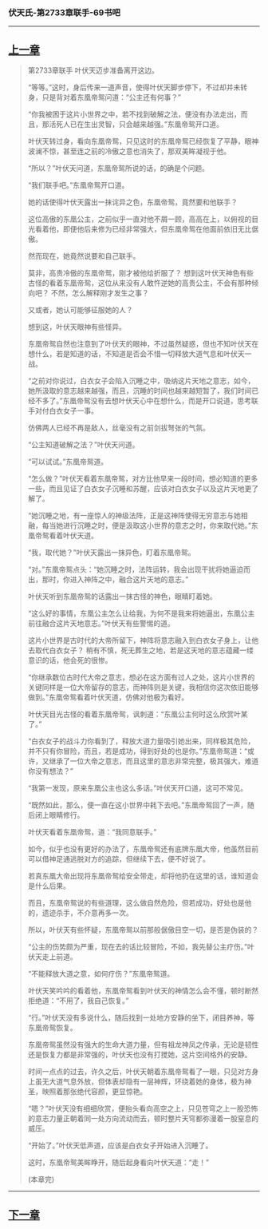 ### 伏天氏-第2733章联手-69书吧

--------
[上一章](./bb6afc27e374f6a7dc5e63404332ca76.md)
--------


>
>
>
>第2733章联手
>叶伏天迈步准备离开这边。
>
>“等等。”这时，身后传来一道声音，使得叶伏天脚步停下，不过却并未转身，只是背对着东凰帝鸳问道：“公主还有何事？”
>
>“你我被困于这片小世界之中，若不找到破解之法，便没有办法走出，而且，那活死人已在生出灵智，只会越来越强。”东凰帝鸳开口道。
>
>叶伏天转过身，看向东凰帝鸳，只见这时的东凰帝鸳已经恢复了平静，眼神波澜不惊，甚至连之前的冷傲之意也消失了，那双美眸凝视于他。
>
>“所以？”叶伏天问道，东凰帝鸳所说的话，的确是个问题。
>
>“我们联手吧。”东凰帝鸳开口道。
>
>她的话使得叶伏天露出一抹诧异之色，东凰帝鸳，竟然要和他联手？
>
>这位高傲的东凰公主，之前似乎一直对他不屑一顾，高高在上，以俯视的目光看着他，即便他后来修为已经非常强大，但东凰帝鸳在他面前依旧无比倨傲。
>
>然而现在，她竟然说要和自己联手。
>
>莫非，高贵冷傲的东凰帝鸳，刚才被他给折服了？
>想到这叶伏天神色有些古怪的看着东凰帝鸳，这位从来没有人敢忤逆她的高贵公主，不会有那种倾向吧？
>不然，怎么解释刚才发生之事？
>
>又或者，她认可能够征服她的人？
>
>想到这，叶伏天眼神有些怪异。
>
>东凰帝鸳自然也注意到了叶伏天的眼神，不过虽然疑惑，但也不知叶伏天在想什么，若是知道的话，不知道是否会不惜一切释放大道气息和叶伏天一战。
>
>“之前对你说过，白衣女子会陷入沉睡之中，吸纳这片天地之意志，如今，她所汲取的意志越来越强，而且，沉睡的时间也越来越短暂了，我们时间已经不多了。”东凰帝鸳没有去想叶伏天心中在想什么，而是开口说道，思考联手对付白衣女子一事。
>
>仿佛两人已经不再是敌人，丝毫没有之前剑拔弩张的气氛。
>
>“公主知道破解之法？”叶伏天问道。
>
>“可以试试。”东凰帝鸳道。
>
>“怎么做？”叶伏天看着东凰帝鸳，对方比他早来一段时间，想必知道的更多一些，而且见证了白衣女子沉睡和苏醒，应该对白衣女子以及这片天地更了解了。
>
>“她沉睡之地，有一座惊人的神级法阵，正是这神阵使得无穷意志与她相融，每当她进行沉睡之时，便是汲取这小世界的意志之时，你来取代她。”东凰帝鸳看着叶伏天道。
>
>“我，取代她？”叶伏天露出一抹异色，盯着东凰帝鸳。
>
>“对。”东凰帝鸳点头：“她沉睡之时，法阵运转，我会出现干扰将她逼迫而出，那时，你进入神阵之中，融合这片天地的意志。”
>
>叶伏天听到东凰帝鸳的话露出一抹古怪的神色，眼睛盯着她。
>
>“这么好的事情，东凰公主怎么让给我，为何不是我来将她逼出，东凰公主前往融合这片天地意志。”叶伏天有些警惕的道。
>
>这片小世界是古时代的大帝所留下，神阵将意志融入到白衣女子身上，让他去取代白衣女子？
>稍有不慎，死无葬生之地，若是这天地的意志蕴藏一缕意识的话，他会死的很惨。
>
>“你继承数位古时代大帝之意志，想必在这方面有过人之处，这片小世界的关键同样是一位大帝留存的意志，而神阵则是关键，我相信你这次依旧能够做到。”东凰帝鸳看着叶伏天道，仿佛对他极为看好。
>
>叶伏天目光古怪的看着东凰帝鸳，讽刺道：“东凰公主何时这么欣赏叶某了。”
>
>“白衣女子的战斗力你看到了，释放大道力量吸引她出来，同样极其危险，并不只有你冒险，而且，若是成功，得到好处的也是你。”东凰帝鸳道：“或许，又继承了一位大帝之意志，而且这里的意志非常完整，极其强大，难道你没有想法？”
>
>“我第一发现，原来东凰公主也这么多话。”叶伏天开口道，这可不常见。
>
>“既然如此，那么，便一直在这小世界中耗下去吧。”东凰帝鸳回了一声，随后闭上眼睛修行。
>
>叶伏天看着东凰帝鸳，道：“我同意联手。”
>
>如今，似乎也没有更好的办法了，东凰帝鸳还有底牌东凰大帝，他虽然目前可以借神足通逃脱对方的追踪，但继续下去，便不好说了。
>
>若真东凰大帝出现将东凰帝鸳给安全带走，却将他扔在这里的话，谁知道会是什么后果。
>
>而且，东凰帝鸳说的有些道理，这么做自然危险，但若成功，好处也是他的，遗迹杀手，不介意再多一次。
>
>所以，叶伏天有些怀疑，东凰帝鸳以前那般倨傲目空一切，是否是伪装的？
>
>“公主的伤势颇为严重，现在去的话比较冒险，不如，我先替公主疗伤。”叶伏天走上前道。
>
>“不能释放大道之意，如何疗伤？”东凰帝鸳道。
>
>叶伏天笑吟吟的看着他，东凰帝鸳看到叶伏天的神情怎么会不懂，顿时断然拒绝道：“不用了，我自己恢复。”
>
>“行。”叶伏天没有多说什么，随后找到一处地方安静的坐下，闭目养神，等东凰帝鸳恢复。
>
>东凰帝鸳虽然没有强大的生命大道力量，但有祖龙神凤之传承，无论是韧性还是恢复力都是非常强的，叶伏天也没有打搅她，这片空间格外的安静。
>
>时间一点点的过去，许久之后，叶伏天朝着东凰帝鸳看了一眼，只见对方身上虽无大道气息外放，但体表却隐有一层神辉，环绕着她的身体，极为神圣，映照着那张绝代容颜，更显惊艳。
>
>“嗯？”叶伏天没有细细欣赏，便抬头看向高空之上，只见苍穹之上一股恐怖的意志力量正朝着同一处方向流动而去，顿时整片天穹都弥漫着一股窒息的威压。
>
>“开始了。”叶伏天低声道，应该是白衣女子开始进入沉睡了。
>
>这时，东凰帝鸳美眸睁开，随后起身看向叶伏天道：“走！”
>
>(本章完)
>
>

--------
[下一章](./7a52d25a77bf6565d9245aea970cdf27.md)
--------
